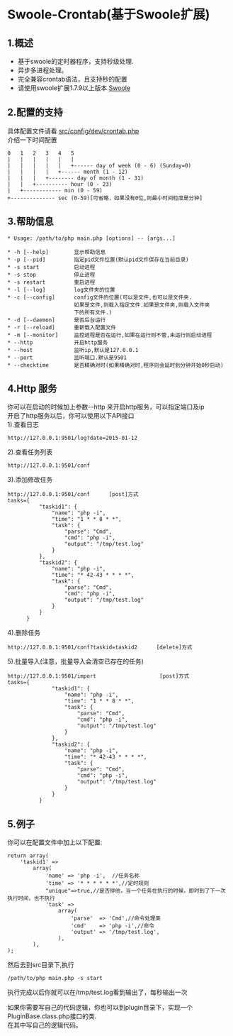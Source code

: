 Swoole-Crontab(基于Swoole扩展)
==============
1.概述
--------------
+ 基于swoole的定时器程序，支持秒级处理.  
+ 异步多进程处理。
+ 完全兼容crontab语法，且支持秒的配置
+ 请使用swoole扩展1.7.9以上版本.[Swoole](https://github.com/swoole/swoole-src)

2.配置的支持
--------------
具体配置文件请看 [src/config/dev/crontab.php](https://github.com/osgochina/swoole-crontab/blob/master/src/config/dev/crontab.php)   
介绍一下时间配置  

    0   1   2   3   4   5
    |   |   |   |   |   |
    |   |   |   |   |   +------ day of week (0 - 6) (Sunday=0)
    |   |   |   |   +------ month (1 - 12)
    |   |   |   +-------- day of month (1 - 31)
    |   |   +---------- hour (0 - 23)
    |   +------------ min (0 - 59)
    +-------------- sec (0-59)[可省略，如果没有0位,则最小时间粒度是分钟]
3.帮助信息
----------
    * Usage: /path/to/php main.php [options] -- [args...]

    * -h [--help]        显示帮助信息
    * -p [--pid]         指定pid文件位置(默认pid文件保存在当前目录)
    * -s start           启动进程
    * -s stop            停止进程
    * -s restart         重启进程
    * -l [--log]         log文件夹的位置
    * -c [--config]      config文件的位置(可以是文件,也可以是文件夹.
                         如果是文件,则载入指定文件.如果是文件夹,则载入文件夹
                         下的所有文件.)
    * -d [--daemon]      是否后台运行
    * -r [--reload]      重新载入配置文件
    * -m [--monitor]     监控进程是否在运行,如果在运行则不管,未运行则启动进程
    * --http             开启http服务
    * --host             监听ip,默认是127.0.0.1
    * --port             监听端口.默认是9501
    * --checktime        是否精确对时(如果精确对时,程序则会延时到分钟开始0秒启动)

4.Http 服务
------------
你可以在启动的时候加上参数--http 来开启http服务，可以指定端口及ip     
开启了http服务以后，你可以使用以下API接口    
1).查看日志 

    http://127.0.0.1:9501/log?date=2015-01-12
    
2).查看任务列表
    
    http://127.0.0.1:9501/conf
    
3).添加修改任务
    
    http://127.0.0.1:9501/conf      [post]方式
    tasks={
              "taskid1": {
                  "name": "php -i", 
                  "time": "1 * * 8 * *", 
                  "task": {
                      "parse": "Cmd", 
                      "cmd": "php -i", 
                      "output": "/tmp/test.log"
                  }
              }, 
              "taskid2": {
                  "name": "php -i", 
                  "time": "* 42-43 * * * *", 
                  "task": {
                      "parse": "Cmd", 
                      "cmd": "php -i", 
                      "output": "/tmp/test.log"
                  }
              }
          }
    
4).删除任务

    http://127.0.0.1:9501/conf?taskid=taskid2      [delete]方式

5).批量导入(注意，批量导入会清空已存在的任务)

    http://127.0.0.1:9501/import                    [post]方式
    tasks={
                  "taskid1": {
                      "name": "php -i", 
                      "time": "1 * * 8 * *", 
                      "task": {
                          "parse": "Cmd", 
                          "cmd": "php -i", 
                          "output": "/tmp/test.log"
                      }
                  }, 
                  "taskid2": {
                      "name": "php -i", 
                      "time": "* 42-43 * * * *", 
                      "task": {
                          "parse": "Cmd", 
                          "cmd": "php -i", 
                          "output": "/tmp/test.log"
                      }
                  }
              }
    
    
 



5.例子
-----------
你可以在配置文件中加上以下配置:  

    return array(
        'taskid1' =>
            array(
                'name' => 'php -i',  //任务名称
                'time' => '* * * * * *',//定时规则
                "unique"=>true,//是否排他，当一个任务在执行的时候，即时到了下一次执行时间，也不执行
                'task' =>
                    array(
                        'parse'  => 'Cmd',//命令处理类
                        'cmd'    => 'php -i',//命令
                        'output' => '/tmp/test.log',
                    ),
            ),
    );
然后去到src目录下,执行  

    /path/to/php main.php -s start
    
执行完成以后你就可以在/tmp/test.log看到输出了，每秒输出一次

如果你需要写自己的代码逻辑，你也可以到plugin目录下，实现一个PluginBase.class.php接口的类.   
在其中写自己的逻辑代码。
